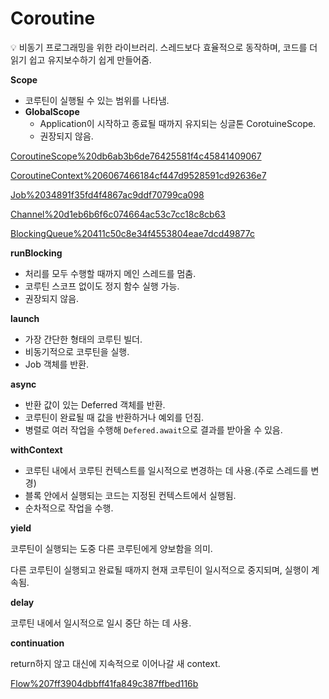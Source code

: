 # Coroutine

<aside>
💡 비동기 프로그래밍을 위한 라이브러리.
스레드보다 효율적으로 동작하며, 코드를 더 읽기 쉽고 유지보수하기 쉽게 만들어줌.

</aside>

**Scope**

- 코루틴이 실행될 수 있는 범위를 나타냄.
- **GlobalScope**
    - Application이 시작하고 종료될 때까지 유지되는 싱글톤 CorotuineScope.
    - 권장되지 않음.

[CoroutineScope%20db6ab3b6de76425581f4c45841409067](CoroutineScope%20db6ab3b6de76425581f4c45841409067)

[CoroutineContext%206067466184cf447d9528591cd92636e7](CoroutineContext%206067466184cf447d9528591cd92636e7)

[Job%2034891f35fd4f4867ac9ddf70799ca098](Job%2034891f35fd4f4867ac9ddf70799ca098)

[Channel%20d1eb6b6f6c074664ac53c7cc18c8cb63](Channel%20d1eb6b6f6c074664ac53c7cc18c8cb63)

[BlockingQueue%20411c50c8e34f4553804eae7dcd49877c](BlockingQueue%20411c50c8e34f4553804eae7dcd49877c)

**runBlocking**

- 처리를 모두 수행할 때까지 메인 스레드를 멈춤.
- 코루틴 스코프 없이도 정지 함수 실행 가능.
- 권장되지 않음.

**launch**

- 가장 간단한 형태의 코루틴 빌더.
- 비동기적으로 코루틴을 실행.
- Job 객체를 반환.

**async**

- 반환 값이 있는 Deferred 객체를 반환.
- 코루틴이 완료될 때 값을 반환하거나 예외를 던짐.
- 병렬로 여러 작업을 수행해 `Defered.await`으로 결과를 받아올 수 있음.

**withContext**

- 코루틴 내에서 코루틴 컨텍스트를 일시적으로 변경하는 데 사용.(주로 스레드를 변경)
- 블록 안에서 실행되는 코드는 지정된 컨텍스트에서 실행됨.
- 순차적으로 작업을 수행.

**yield**

코루틴이 실행되는 도중 다른 코루틴에게 양보함을 의미.

다른 코루틴이 실행되고 완료될 때까지 현재 코루틴이 일시적으로 중지되며, 실행이 계속됨.

**delay**

코루틴 내에서 일시적으로 일시 중단 하는 데 사용.

**continuation**

return하지 않고 대신에 지속적으로 이어나갈 새 context.

[Flow%207ff3904dbbff41fa849c387ffbed116b](Flow%207ff3904dbbff41fa849c387ffbed116b)